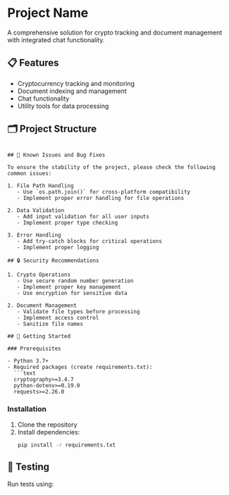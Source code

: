 # Project Name

A comprehensive solution for crypto tracking and document management with integrated chat functionality.

## 📋 Features

- Cryptocurrency tracking and monitoring
- Document indexing and management
- Chat functionality
- Utility tools for data processing

## 🗂️ Project Structure

```

## 🐛 Known Issues and Bug Fixes

To ensure the stability of the project, please check the following common issues:

1. File Path Handling
   - Use `os.path.join()` for cross-platform compatibility
   - Implement proper error handling for file operations

2. Data Validation
   - Add input validation for all user inputs
   - Implement proper type checking

3. Error Handling
   - Add try-catch blocks for critical operations
   - Implement proper logging

## 🔒 Security Recommendations

1. Crypto Operations
   - Use secure random number generation
   - Implement proper key management
   - Use encryption for sensitive data

2. Document Management
   - Validate file types before processing
   - Implement access control
   - Sanitize file names

## 🚀 Getting Started

### Prerequisites

- Python 3.7+
- Required packages (create requirements.txt):
  ```text
  cryptography>=3.4.7
  python-dotenv>=0.19.0
  requests>=2.26.0
  ```

### Installation

1. Clone the repository
2. Install dependencies:
   ```bash
   pip install -r requirements.txt
   ```

## 🧪 Testing

Run tests using:
